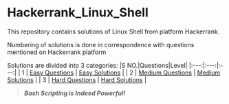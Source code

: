 # Hackerrank_Linux_Shell

This repository contains solutions of Linux Shell from platform Hackerrank.

Numbering of solutions is done in correspondence with questions mentioned on Hackerrank platform

Solutions are divided into 3 categories:
|S NO.|Questions|Level|
|:---:|:---:|:---:|
| 1 | [Easy Questions](https://www.hackerrank.com/domains/shell?filters%5Bdifficulty%5D%5B%5D=easy "Easy Difficulty") | [Easy Solutions](https://github.com/AkshatHackerG/Hackerrank_Linux_Shell/tree/main/easy "Easy Solutions") |
| 2 | [Medium Questions](https://www.hackerrank.com/domains/shell?filters[difficulty][]=medium "Medium Difficulty") | [Medium Solutions](https://github.com/AkshatHackerG/Hackerrank_Linux_Shell/tree/main/medium "Medium Solutions") |
| 3 | [Hard Questions](https://www.hackerrank.com/domains/shell?filters[difficulty][]=hard "Hard Difficulty") | [Hard Solutions](https://github.com/AkshatHackerG/Hackerrank_Linux_Shell/tree/main/hard "Hard Solutions") |

>_**Bash Scripting is Indeed Powerful!**_
